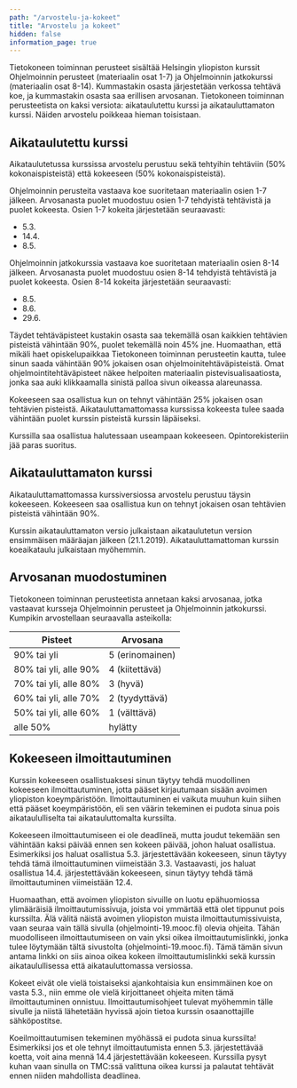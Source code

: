 ```yaml
---
path: "/arvostelu-ja-kokeet"
title: "Arvostelu ja kokeet"
hidden: false
information_page: true
---
```


Tietokoneen toiminnan perusteet sisältää Helsingin yliopiston kurssit Ohjelmoinnin perusteet (materiaalin osat 1-7) ja Ohjelmoinnin jatkokurssi (materiaalin osat 8-14). Kummastakin osasta järjestetään verkossa tehtävä koe, ja kummastakin osasta saa erillisen arvosanan. Tietokoneen toiminnan perusteetista on kaksi versiota: aikataulutettu kurssi ja aikatauluttamaton kurssi. Näiden arvostelu poikkeaa hieman toisistaan.

## Aikataulutettu kurssi

Aikataulutetussa kurssissa arvostelu perustuu sekä tehtyihin tehtäviin (50% kokonaispisteistä) että kokeeseen (50% kokonaispisteistä).

Ohjelmoinnin perusteita vastaava koe suoritetaan materiaalin osien 1-7 jälkeen. Arvosanasta puolet muodostuu osien 1-7 tehdyistä tehtävistä ja puolet kokeesta. Osien 1-7 kokeita järjestetään seuraavasti:

- 5.3.
- 14.4.
- 8.5.

Ohjelmoinnin jatkokurssia vastaava koe suoritetaan materiaalin osien 8-14 jälkeen. Arvosanasta puolet muodostuu osien 8-14 tehdyistä tehtävistä ja puolet kokeesta. Osien 8-14 kokeita järjestetään seuraavasti:

- 8.5.
- 8.6.
- 29.6.

Täydet tehtäväpisteet kustakin osasta saa tekemällä osan kaikkien tehtävien pisteistä vähintään 90%, puolet tekemällä noin 45% jne. Huomaathan, että mikäli haet opiskelupaikkaa Tietokoneen toiminnan perusteetin kautta, tulee sinun saada vähintään 90% jokaisen osan ohjelmoinitehtäväpisteistä. Omat ohjelmointitehtäväpisteet näkee helpoiten materiaalin pistevisualisaatiosta, jonka saa auki klikkaamalla sinistä palloa sivun oikeassa alareunassa.

Kokeeseen saa osallistua kun on tehnyt vähintään 25% jokaisen osan tehtävien pisteistä. Aikatauluttamattomassa kurssissa kokeesta tulee saada vähintään puolet kurssin pisteistä kurssin läpäiseksi.

Kurssilla saa osallistua halutessaan useampaan kokeeseen. Opintorekisteriin jää paras suoritus.

## Aikatauluttamaton kurssi

Aikatauluttamattomassa kurssiversiossa arvostelu perustuu täysin kokeeseen. Kokeeseen saa osallistua kun on tehnyt jokaisen osan tehtävien pisteistä vähintään 90%.

Kurssin aikatauluttamaton versio julkaistaan aikataulutetun version ensimmäisen määräajan jälkeen (21.1.2019). Aikatauluttamattoman kurssin koeaikataulu julkaistaan myöhemmin.

## Arvosanan muodostuminen

Tietokoneen toiminnan perusteetista annetaan kaksi arvosanaa, jotka vastaavat kursseja Ohjelmoinnin perusteet ja Ohjelmoinnin jatkokurssi. Kumpikin arvostellaan seuraavalla asteikolla:

<table>
    <thead>
    <tr>
        <th>Pisteet</th>
        <th>Arvosana</th>
    </tr>
    </thead>
    <tbody>
    <tr>
        <td>90% tai yli</td>
        <td>5 (erinomainen)</td>
    </tr>
    <tr>
        <td>80% tai yli, alle 90%</td>
        <td>4 (kiitettävä)</td>
    </tr>
    <tr>
        <td>70% tai yli, alle 80%</td>
        <td>3 (hyvä)</td>
    </tr>
    <tr>
        <td>60% tai yli, alle 70%</td>
        <td>2 (tyydyttävä)</td>
    </tr>
    <tr>
        <td>50% tai yli, alle 60%</td>
        <td>1 (välttävä)</td>
    </tr>
    <tr>
        <td>alle 50%</td>
        <td>hylätty</td>
    </tr>
    </tbody>
</table>

## Kokeeseen ilmoittautuminen

Kurssin kokeeseen osallistuaksesi sinun täytyy tehdä muodollinen kokeeseen ilmoittautuminen, jotta pääset kirjautumaan sisään avoimen yliopiston koeympäristöön. Ilmoittautuminen ei vaikuta muuhun kuin siihen että pääset koeympäristöön, eli sen väärin tekeminen ei pudota sinua pois aikataululliselta tai aikatauluttomalta kurssilta.

Kokeeseen ilmoittautumiseen ei ole deadlineä, mutta joudut tekemään sen vähintään kaksi päivää ennen sen kokeen päivää, johon haluat osallistua. Esimerkiksi jos haluat osallistua 5.3. järjestettävään kokeeseen, sinun täytyy tehdä tämä ilmoittautuminen viimeistään 3.3. Vastaavasti, jos haluat osallistua 14.4. järjestettävään kokeeseen, sinun täytyy tehdä tämä ilmoittautuminen viimeistään 12.4.

Huomaathan, että avoimen yliopiston sivuille on luotu epähuomiossa ylimääräisiä ilmoittautumissivuja, joista voi ymmärtää että olet tippunut pois kurssilta. Älä välitä näistä avoimen yliopiston muista ilmoittautumissivuista, vaan seuraa vain tällä sivulla (ohjelmointi-19.mooc.fi) olevia ohjeita. Tähän muodolliseen ilmoittautumiseen on vain yksi oikea ilmoittautumislinkki, jonka tulee löytymään tältä sivustolta (ohjelmointi-19.mooc.fi). Tämä tämän sivun antama linkki on siis ainoa oikea kokeen ilmoittautumislinkki sekä kurssin aikataulullisessa että aikatauluttomassa versiossa.

Kokeet eivät ole vielä toistaiseksi ajankohtaisia kun ensimmäinen koe on vasta 5.3., niin emme ole vielä kirjoittaneet ohjeita miten tämä ilmoittautuminen onnistuu. Ilmoittautumisohjeet tulevat myöhemmin tälle sivulle ja niistä lähetetään hyvissä ajoin tietoa kurssin osaanottajille sähköpostitse.

Koeilmoittautumisen tekeminen myöhässä ei pudota sinua kurssilta! Esimerkiksi jos et ole tehnyt ilmoittautumista ennen 5.3. järjestettävää koetta, voit aina mennä 14.4 järjestettävään kokeeseen. Kurssilla pysyt kuhan vaan sinulla on TMC:ssä valittuna oikea kurssi ja palautat tehtävät ennen niiden mahdollista deadlinea.
